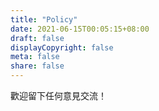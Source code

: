```yaml
---
title: "Policy"
date: 2021-06-15T00:05:15+08:00
draft: false
displayCopyright: false
meta: false
share: false
---
```


歡迎留下任何意見交流！
